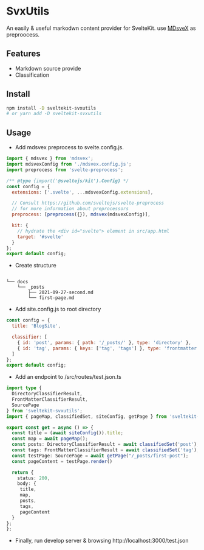 # SvxUtils

An easily & useful markodwn content provider for SvelteKit. use [MDsveX](https://github.com/pngwn/MDsveX) as preproocess.


## Features

- Markdown source provide
- Classification

## Install

```bash
npm install -D sveltekit-svxutils
# or yarn add -D sveltekit-svxutils
```

## Usage

- Add mdsvex preprocess to svelte.config.js.

```js
import { mdsvex } from 'mdsvex';
import mdsvexConfig from './mdsvex.config.js';
import preprocess from 'svelte-preprocess';

/** @type {import('@sveltejs/kit').Config} */
const config = {
  extensions: ['.svelte', ...mdsvexConfig.extensions],

  // Consult https://github.com/sveltejs/svelte-preprocess
  // for more information about preprocessors
  preprocess: [preprocess({}), mdsvex(mdsvexConfig)],

  kit: {
    // hydrate the <div id="svelte"> element in src/app.html
    target: '#svelte'
  }
};
export default config;
```

- Create structure

```

└── docs
    └── _posts
        ├── 2021-09-27-second.md
        └── first-page.md

```

- Add site.config.js to root directory

```js
const config = {
  title: 'BlogSite',

  classifier: [
    { id: 'post', params: { path: '/_posts/' }, type: 'directory' },
    { id: 'tag', params: { keys: ['tag', 'tags'] }, type: 'frontmatter' }
  ]
};
export default config;
```

- Add an endpoint to /src/routes/test.json.ts

```ts
import type { 
  DirectoryClassifierResult, 
  FrontMatterClassifierResult, 
  SourcePage 
} from 'sveltekit-svxutils';
import { pageMap, classifiedSet, siteConfig, getPage } from 'sveltekit-svxutils';

export const get = async () => {
  const title = (await siteConfig()).title;
  const map = await pageMap();
  const posts: DirectoryClassifierResult = await classifiedSet('post');
  const tags: FrontMatterClassifierResult = await classifiedSet('tag');
  const testPage: SourcePage = await getPage("/_posts/first-post");
  const pageContent = testPage.render()

  return {
    status: 200,
    body: {
     title,
     map,
     posts,
     tags,
     pageContent
  }
};
};
```

- Finally, run develop server & browsing http://localhost:3000/test.json

